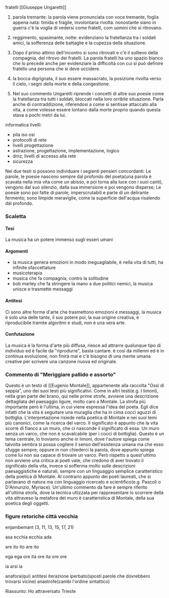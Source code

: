 fratelli [[Giuseppe Ungaretti]]
1. parola tremante: la parola viene pronunciata con voce tremante, foglia appena nata: timida e fragile, involontaria rivolta: nonostante siano in guerra c'è la voglia di vedersi come fratelli, com uomini che si ritrovano.
2. reggimento, spasimante, notte: evidenziano la fratellanza tra i soldati amici, la sofferenza delle battaglie e la cupezza della situazione.
3. Dopo il primo attimo dell'incontro si sono ritrovati e c'è il sollievo della compagnia, del ritrovo dei fratelli.
	La parola fratelli ha uno spazio bianco che lo precede anche per evidenziare la difficoltà con cui si può definire fratello una persona che si deve uccidere.

3. la bocca digrignata, il suo essere massacrato, la posizione rivolta verso il cielo, i segni della morte e della congestione. 
10. Nel suo commento Ungaretti riprende i concetti di altre suo poesie come la fratellanza tra tutti i soldati, bloccati nella loro orribile situazione. Parla anche di contraddizione, riferendosi a come si sentisse attaccato alla vita, a come volesse essere lontano dalla morte proprio quando questa stava a pochi metri da lui.

informatica
livelli:
- pila iso osi
- protocolli di rete
- livelli progettazione
- astrazione, progettazione, implementazione, logico
- dmz, livelli di accesso alla rete
- sicurezza

Nei due testi si possono individuare i segienti pensieri concordanti:
Le parole, le poesie nascono sempre dal profondo del poeta(una parola è scavata nella mia vita come un abisso, e poi torna alla luce con i suoi canti), vengono dal suo silenzio, dalla sua immersione e poi vengono disperse; Le poesie sono poi fatte di parole, imperscrutabili e parte di un delirante fermento; sono limpide meraviglie, come la superficie dell'acqua risalendo dal profondo.

### Scaletta

#### Tesi
La musica ha un potere immenso sugli esseri umani
#### Argomenti
- la musica genera emozioni in modo ineguagliabile, è nella vita di tutti, ha infinite sfaccettature
- musicoterapia
- musica che fa compagnia, contro la solitudine
- bob marley che fa stringere la mano a due politici nemici, la musica unisce e trasmette messaggi
#### Antitesi
Ci sono altre forme d'arte che trasmettono emozioni e messaggi, la musica è solo una delle tante, il suo potere poi, la sua origine creativa, è riproducibile tramite algoritmi e studi, non è una vera arte.
#### Confutazione
La musica è la forma d'arte più diffusa, riesce ad attrarre qualunque tipo di individuo ed è facile da "riprodurre", basta cantare. è così da millenni ed è in continua evoluzione, non finirà mai e c'è bisogno di una mente umana creative per scrivere una canzone nuova ed originale.

### Commento di "Meriggiare pallido e assorto"
Questo è un testo di [[Eugenio Montale]], appartenente alla raccolta "Ossi di seppia", uno dei suoi testi più significativi.
Come in altri testi(e.g. I limoni), nella gran parte del brano, qui nelle prime strofe, avviene una descrizione dettagliata del paesaggio ligure, molto caro a Montale. La strofa più importante però è l'ultima, in cui viene espressa l'idea del poeta. Egli dice infatti che la vita è seguitare una muraglia che ha in cima cocci aguzzi di bottiglia. L'interpretazione risiede nella poetica di Montale e nei suoi temi più canonici, come la ricerca del varco. Il significato è appunto che la vita scorre di fianco a un muro, che ci nasconde il significato di essa. Un muro senza un varco, che non è scavalcabile (per i cocci di bottiglia).
Questo è un tema centrale, lo troviamo anche in limoni, dove l'autore spiega come talvolta sembra si possa cogliere il senso dell'esistenza umana ma che esso sfugge sempre; oppure in non chiederci la parola, dove appunto spiega come lui non sia capace di trovare un varco.
Però rispetto a quest'ultimo non avviene una critica ai poeti vate, che credono di aver trovato il significato della vita, invece si sofferma molto sulle descrizioni paesaggistiche e naturali, sempre con un linguaggio semplice caratteristico della poetica di Montale. Al contrario appunto dei poeti laureati, che sì parlavano di natura ma con linguaggio ricercato e scientifico(e.g. Pascoli o D'Annunzio, Myriace).
Un'ultimo commento da fare è sempre riferito all'ultima strofa, dove la tecnica utlizzata per rappresentare lo scorrere della vita attraveso la metafora del muro è caratteristica di Montale, della sua poetica degli oggetti.

### figure retoriche città vecchia

enjambemant (3, 11, 13, 15, 17, 21)

asa
ecchia
ecchia
ada

are
ito
ito
are
ito

ega
ega
ore
ita
ore
ita
ore
ore

ia
arsi
ia

anafora(qui)
antitesi
iterazione
iperbato(sposti parole che dovrebbero trovarsi vicine)
anastrofe(cambi l'ordine sintattico)

Riassunto:
Ho attraversato Trieste 


